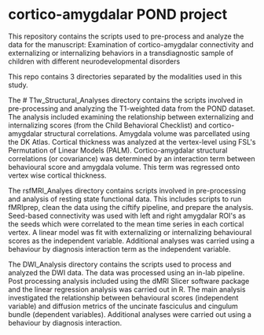 # cortico-amygdalar POND project
This repository contains the scripts used to pre-process and analyze the data for the manuscript: Examination of cortico-amygdalar connectivity and externalizing or internalizing behaviors in a transdiagnostic sample of children with different neurodevelopmental disorders 

This repo contains 3 directories separated by the modalities used in this study. 

The # T1w_Structural_Analyses directory contains the scripts involved in pre-processing and analyzing the T1-weighted data from the POND dataset. The analysis included examining the relationship between externalizing and internalizing scores (from the Child Behavioral Checklist) and cortico-amygdalar structural correlations. Amygdala volume was parcellated using the DK Atlas. Cortical thickness was analyzed at the vertex-level using FSL's Permutation of Linear Models (PALM). Cortico-amygdalar structural correlations (or covariance) was determined by an interaction term between behavioural score and amygdala volume. This term was regressed onto vertex wise cortical thickness. 

The rsfMRI_Analyes directory contains scripts involved in pre-processing and analysis of resting state functional data. This includes scripts to run fMRIprep, clean the data using the ciftify pipeline, and prepare the analysis. Seed-based connectivity was used with left and right amygdalar ROI's as the seeds which were correlated to the mean time series in each cortical vertex. A linear model was fit with externalizing or internalizing behavioural scores as the independent variable. Additional analyses was carried using a behaviour by diagnosis interaction term as the independent variable.

 The DWI_Analysis directory contains the scripts used to process and analyzed the DWI data. The data was processed using an in-lab pipeline. Post processing analysis included using the dMRI Slicer software package and the linear regression analysis was carried out in R. The main analysis investigated the relationship between behavioural scores (independent variable) and diffusion metrics of the uncinate fasciculus and cingulum bundle (dependent variables). Additional analyses were carried out using a behaviour by diagnosis interaction. 

